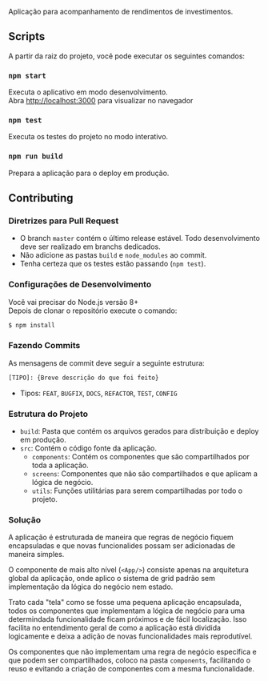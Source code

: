 Aplicação para acompanhamento de rendimentos de investimentos.

## Scripts

A partir da raiz do projeto, você pode executar os seguintes comandos:

### `npm start`

Executa o aplicativo em modo desenvolvimento.<br />
Abra [http://localhost:3000](http://localhost:3000) para visualizar no navegador

### `npm test`

Executa os testes do projeto no modo interativo.<br/>

### `npm run build`

Prepara a aplicação para o deploy em produção.

## Contributing

### Diretrizes para Pull Request

- O branch `master` contém o último release estável. Todo desenvolvimento deve ser realizado em branchs dedicados.
- Não adicione as pastas `build` e `node_modules` ao commit.
- Tenha certeza que os testes estão passando (`npm test`).

### Configurações de Desenvolvimento

Você vai precisar do Node.js versão 8+<br/>
Depois de clonar o repositório execute o comando:

```bash
$ npm install
```

### Fazendo Commits

As mensagens de commit deve seguir a seguinte estrutura:

```bash
[TIPO]: {Breve descrição do que foi feito}
```

- Tipos: `FEAT`, `BUGFIX`, `DOCS`, `REFACTOR`, `TEST`, `CONFIG`

### Estrutura do Projeto

- `build`: Pasta que contém os arquivos gerados para distribuição e deploy em produção.
- `src`: Contém o código fonte da aplicação.
  - `components`: Contém os componentes que são compartilhados por toda a aplicação.
  - `screens`: Componentes que não são compartilhados e que aplicam a lógica de negócio.
  - `utils`: Funções utilitárias para serem compartilhadas por todo o projeto.

### Solução

A aplicação é estruturada de maneira que regras de negócio fiquem encapsuladas e que novas funcionalides possam ser adicionadas de maneira simples.

O componente de mais alto nível (`<App/>`) consiste apenas na arquitetura global da aplicação, onde aplico o sistema de grid padrão sem implementação da lógica do negócio nem estado.

Trato cada "tela" como se fosse uma pequena aplicação encapsulada, todos os componentes que implementam a lógica de negócio para uma determindada funcionalidade ficam próximos e de fácil localização. Isso facilita no entendimento geral de como a aplicação está dividida logicamente e deixa a adição de novas funcionalidades mais reprodutível.

Os componentes que não implementam uma regra de negócio específica e que podem ser compartilhados, coloco na pasta `components`, facilitando o reuso e evitando a criação de componentes com a mesma funcionalidade.
